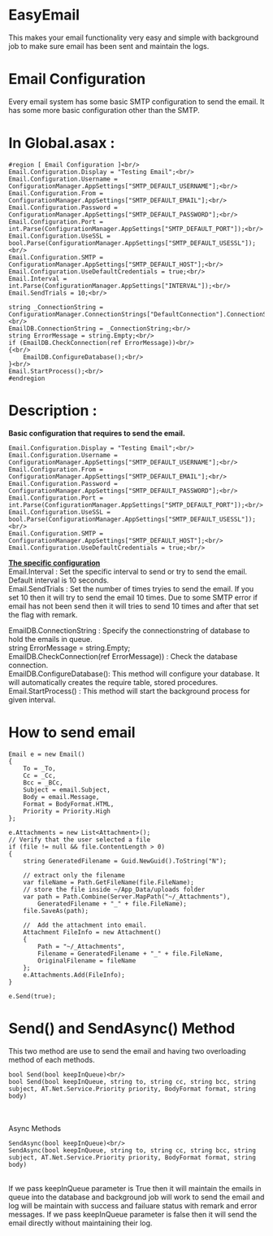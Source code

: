 # EasyEmail
This makes your email functionality very easy and simple with background job to make sure email has been sent and maintain the logs.

# Email Configuration
Every email system has some basic SMTP configuration to send the email. It has some more basic configuration other than the SMTP.

# In Global.asax :
```
#region [ Email Configuration ]<br/>
Email.Configuration.Display = "Testing Email";<br/>
Email.Configuration.Username = ConfigurationManager.AppSettings["SMTP_DEFAULT_USERNAME"];<br/>
Email.Configuration.From = ConfigurationManager.AppSettings["SMTP_DEFAULT_EMAIL"];<br/>
Email.Configuration.Password = ConfigurationManager.AppSettings["SMTP_DEFAULT_PASSWORD"];<br/>
Email.Configuration.Port = int.Parse(ConfigurationManager.AppSettings["SMTP_DEFAULT_PORT"]);<br/>
Email.Configuration.UseSSL = bool.Parse(ConfigurationManager.AppSettings["SMTP_DEFAULT_USESSL"]);<br/>
Email.Configuration.SMTP = ConfigurationManager.AppSettings["SMTP_DEFAULT_HOST"];<br/>
Email.Configuration.UseDefaultCredentials = true;<br/>
Email.Interval = int.Parse(ConfigurationManager.AppSettings["INTERVAL"]);<br/>
Email.SendTrials = 10;<br/>

string _ConnectionString = ConfigurationManager.ConnectionStrings["DefaultConnection"].ConnectionString;<br/>
EmailDB.ConnectionString = _ConnectionString;<br/>
string ErrorMessage = string.Empty;<br/>
if (EmailDB.CheckConnection(ref ErrorMessage))<br/>
{<br/>
    EmailDB.ConfigureDatabase();<br/>
}<br/>
Email.StartProcess();<br/>
#endregion
```

# Description :
<b>Basic configuration that requires to send the email.</b><br/>
```
Email.Configuration.Display = "Testing Email";<br/>
Email.Configuration.Username = ConfigurationManager.AppSettings["SMTP_DEFAULT_USERNAME"];<br/>
Email.Configuration.From = ConfigurationManager.AppSettings["SMTP_DEFAULT_EMAIL"];<br/>
Email.Configuration.Password = ConfigurationManager.AppSettings["SMTP_DEFAULT_PASSWORD"];<br/>
Email.Configuration.Port = int.Parse(ConfigurationManager.AppSettings["SMTP_DEFAULT_PORT"]);<br/>
Email.Configuration.UseSSL = bool.Parse(ConfigurationManager.AppSettings["SMTP_DEFAULT_USESSL"]);<br/>
Email.Configuration.SMTP = ConfigurationManager.AppSettings["SMTP_DEFAULT_HOST"];<br/>
Email.Configuration.UseDefaultCredentials = true;<br/>
```
<b><u>The specific configuration</u></b><br/>
Email.Interval : Set the specific interval to send or try to send the email. Default interval is 10 seconds. <br/>
Email.SendTrials : Set the number of times tryies to send the email. If you set 10 then it will try to send the email 10 times. Due to some 
SMTP error if email has not been send then it will tries to send 10 times and after that set the flag with remark.<br/>

EmailDB.ConnectionString : Specify the connectionstring of database to hold the emails in queue. <br/>
string ErrorMessage = string.Empty;<br/>
EmailDB.CheckConnection(ref ErrorMessage)) : Check the database connection.<br/>
EmailDB.ConfigureDatabase(): This method will configure your database. It will automatically creates the require table, stored procedures.<br/>
Email.StartProcess() : This method will start the background process for given interval.

# How to send email
```
Email e = new Email()
{
    To = _To,
    Cc = _Cc,
    Bcc = _BCc,
    Subject = email.Subject,
    Body = email.Message,
    Format = BodyFormat.HTML,
    Priority = Priority.High
};

e.Attachments = new List<Attachment>();
// Verify that the user selected a file
if (file != null && file.ContentLength > 0)
{
    string GeneratedFilename = Guid.NewGuid().ToString("N");

    // extract only the filename
    var fileName = Path.GetFileName(file.FileName);
    // store the file inside ~/App_Data/uploads folder
    var path = Path.Combine(Server.MapPath("~/_Attachments"),
        GeneratedFilename + "_" + file.FileName);
    file.SaveAs(path);

    //  Add the attachment into email.
    Attachment FileInfo = new Attachment()
    {
        Path = "~/_Attachments",
        Filename = GeneratedFilename + "_" + file.FileName,
        OriginalFilename = fileName
    };
    e.Attachments.Add(FileInfo);
}

e.Send(true);
```

# Send() and SendAsync() Method
This two method are use to send the email and having two overloading method of each methods.<br/>
```
bool Send(bool keepInQueue)<br/>
bool Send(bool keepInQueue, string to, string cc, string bcc, string subject, AT.Net.Service.Priority priority, BodyFormat format, string body)
```
<br/><br/>
Async Methods<br>
```
SendAsync(bool keepInQueue)<br/>
SendAsync(bool keepInQueue, string to, string cc, string bcc, string subject, AT.Net.Service.Priority priority, BodyFormat format, string body)
```
<br>
If we pass keepInQueue parameter is True then it will maintain the emails in queue into the database and background job will work to send the email and log will be maintain with success and failuare status with remark and error messages.
If we pass keepInQueue parameter is false then it will send the email directly without maintaining their log.

